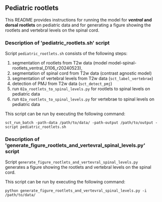 ## Pediatric rootlets

This README provides instructions for running the model for **_ventral_ and dorsal rootlets** on pediatric data 
and for generating a figure showing the rootlets and vertebral levels on the spinal cord. 

### Description of 'pediatric_rootlets.sh' script
Script `pediatric_rootlets.sh` consists of the following steps:
 1. segmentation of rootlets from T2w data (model model-spinal-rootlets_ventral_D106_r20240523),
 2. segmentation of spinal cord from T2w data (contrast agnostic model)
 3. segmentation of vertebral levels from T2w data (`sct_label_vertebrae`)
 4. detection of PMJ from T2w data (`sct_detect_pmj`)
 5. run `02a_rootlets_to_spinal_levels.py` for rootlets to spinal levels on pediatric data
 6. run `02a_rootlets_to_spinal_levels.py` for vertebrae to spinal levels on pediatric data 

This script can be run by executing the following command:
``````commandline
sct_run_batch -path-data /path/to/data/ -path-output /path/to/output -script pediatric_rootlets.sh
``````

### Description of 'generate_figure_rootlets_and_vertevral_spinal_levels.py' script
Script `generate_figure_rootlets_and_vertevral_spinal_levels.py` generates a figure showing the rootlets and 
vertebral levels on the spinal cord. 

This script can be run by executing the following command:
``````commandline
python generate_figure_rootlets_and_vertevral_spinal_levels.py -i /path/to/data/
``````



